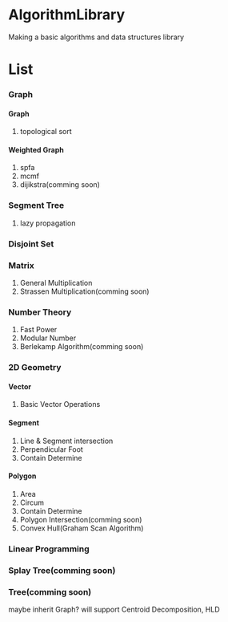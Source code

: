 # AlgorithmLibrary
Making a basic algorithms and data structures library

# List
<h3>Graph</h3>
  <h4>Graph</h4>
    <ol><li>topological sort</li></ol>
  <h4>Weighted Graph</h4><ol>
    <li>spfa</li>
    <li>mcmf</li>
    <li>dijikstra(comming soon)</li></ol>
<h3>Segment Tree</h3>
  <ol><li>lazy propagation</li></ol>
<h3>Disjoint Set</h3>
<h3>Matrix</h3><ol>
  <li>General Multiplication</li>  
  <li>Strassen Multiplication(comming soon)</li></ol>
<h3>Number Theory</h3><ol>
  <li>Fast Power</li>  
  <li>Modular Number</li>
  <li>Berlekamp Algorithm(comming soon)</li></ol>
<h3>2D Geometry</h3>
  <h4>Vector</h4><ol>
    <li>Basic Vector Operations</li>
  </ol>
  <h4>Segment</h4><ol>
    <li>Line & Segment intersection</li>
    <li>Perpendicular Foot</li>
    <li>Contain Determine</li>
  </ol>
  <h4>Polygon</h4><ol>
    <li>Area</li>
    <li>Circum</li>
    <li>Contain Determine</li>
    <li>Polygon Intersection(comming soon)</li>
    <li>Convex Hull(Graham Scan Algorithm)</li>
  </ol>
<h3>Linear Programming</h3>
<h3>Splay Tree(comming soon)</h3>
<h3>Tree(comming soon)</h3>
  <p>maybe inherit Graph? will support Centroid Decomposition, HLD</p>
